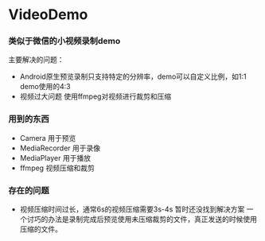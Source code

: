 # VideoDemo
### 类似于微信的小视频录制demo
主要解决的问题：
 - Android原生预览录制只支持特定的分辨率，demo可以自定义比例，如1:1 demo使用的4:3
 - 视频过大问题 使用ffmpeg对视频进行裁剪和压缩

### 用到的东西
 - Camera 用于预览
 - MediaRecorder 用于录像
 - MediaPlayer 用于播放
 - ffmpeg 视频压缩和裁剪
 
### 存在的问题
 - 视频压缩时间过长，通常6s的视频压缩需要3s-4s 暂时还没找到解决方案 一个讨巧的办法是录制完成后预览使用未压缩裁剪的文件，真正发送的时候使用压缩的文件。
